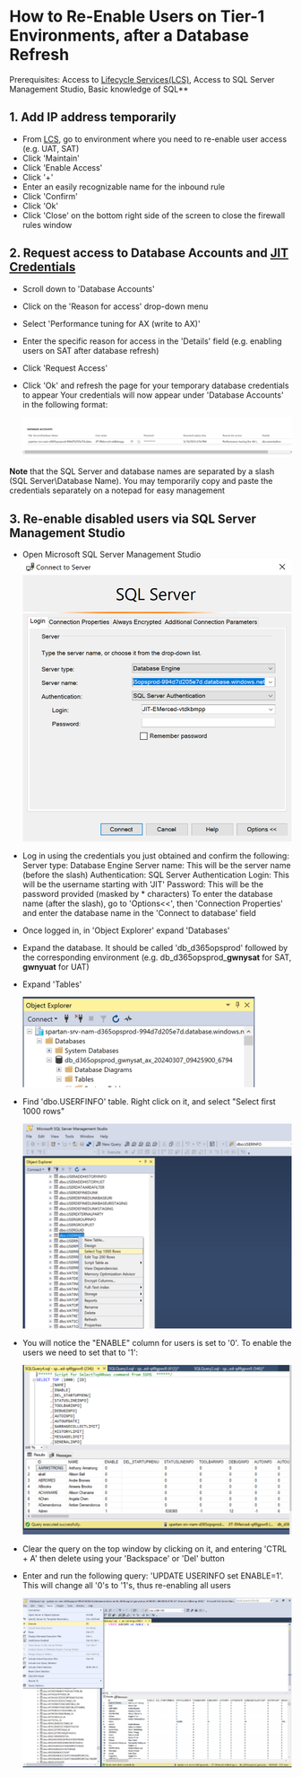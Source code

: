 # How to Re-Enable Users on Tier-1 Environments, after a Database Refresh

Prerequisites: Access to [Lifecycle Services(LCS)](https://lcs.dynamics.com/v2), Access to SQL Server Management Studio, Basic knowledge of SQL**
## 1. Add IP address temporarily
* From [LCS](https://login.microsoftonline.com/common/oauth2/authorize?client_id=913c6de4-2a4a-4a61-a9ce-945d2b2ce2e0&response_type=code%20id_token&scope=openid%20profile&state=OpenIdConnect.AuthenticationProperties%3DA9gQXSqTp4tOBWIxp1Yls7W7hmNUYXsK283jO_1hA5Mr9pCxbeDObRGcmyz9I1mpoMHbc8r-RtmQXSdMQ3hojHUpxZLQWa6-H_D_PQAvivo44A-D&response_mode=form_post&nonce=638461156876151811.MjY2NjkyNWItODQ1Yy00YTQzLThjODItNTE1ZjAxN2ZkNDI5MzM1YmI1ZWYtYmE1Ni00OWIwLWE1YjAtZGFjNzgwYTgzYTU1&redirect_uri=https%3A%2F%2Flcs.dynamics.com%2F&post_logout_redirect_uri=https%3A%2F%2Flcs.dynamics.com%2F&x-client-SKU=ID_NET461&x-client-ver=6.32.0.0), go to environment where you need to re-enable user access (e.g. UAT, SAT)
* Click 'Maintain'
* Click 'Enable Access'
* Click '+'
* Enter an easily recognizable name for the inbound rule
* Click 'Confirm'
* Click 'Ok'
* Click 'Close' on the bottom right side of the screen to close the firewall rules window 
## 2. Request access to Database Accounts and [JIT Credentials](https://learn.microsoft.com/en-us/azure/defender-for-cloud/just-in-time-access-overview?tabs=defender-for-container-arch-aks)
* Scroll down to 'Database Accounts'
* Click on the 'Reason for access' drop-down menu
* Select 'Performance tuning for AX (write to AX)'
* Enter the specific reason for access in the 'Details' field (e.g. enabling users on SAT after database refresh)
* Click 'Request Access'
* Click 'Ok' and refresh the page for your temporary database credentials to appear
Your credentials will now appear under 'Database Accounts' in the following format:

	![credentials.png](credentials.png)

**Note** that the SQL Server and database names are separated by a slash (SQL Server\Database Name). You may temporarily copy and paste the credentials separately on a notepad for easy management 
## 3. Re-enable disabled users via SQL Server Management Studio 
* Open Microsoft SQL Server Management Studio
	![login1.png](login1.png) 
* Log in using the credentials you just obtained and confirm the following:
		Server type: Database Engine
		Server name: This will be the server name (before the slash)
		Authentication: SQL Server Authentication
		Login: This will be the username starting with 'JIT'
		Password: This will be the password provided (masked by * characters)
		To enter the database name (after the slash), go to 'Options<<', then 'Connection Properties' and enter the database name in the 'Connect to database' field
		
* Once logged in, in 'Object Explorer' expand 'Databases'
* Expand the database. It should be called 'db_d365opsprod' followed by the corresponding environment (e.g. db_d365opsprod_**gwnysat** for SAT, **gwnyuat** for UAT)
* Expand 'Tables'

	![expand1.png](expand1.png)  

* Find 'dbo.USERFINFO' table. Right click on it, and select "Select first 1000 rows"

	![userInfo4.png](userInfo4.png)
* You will notice the "ENABLE" column for users is set to '0'. To enable the users we need to set that to '1': 

	![enable1.png](enable1.png) 
* Clear the query on the top window by clicking on it, and entering 'CTRL + A' then delete using your 'Backspace' or 'Del' button
* Enter and run the following query: 'UPDATE USERINFO set ENABLE=1'. This will change all '0's to '1's, thus re-enabling all users

	![runquery.png](runquery.png)
